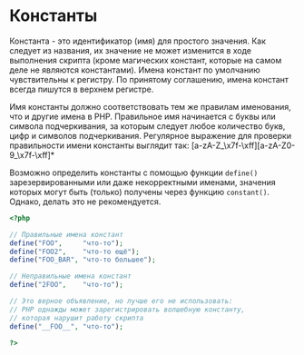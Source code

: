# Константы 

Константа - это идентификатор (имя) для простого значения. Как следует из названия, их значение не может изменится в ходе выполнения скрипта (кроме магических констант, которые на самом деле не являются константами). Имена констант по умолчанию чувствительны к регистру. По принятому соглашению, имена констант всегда пишутся в верхнем регистре.

Имя константы должно соответствовать тем же правилам именования, что и другие имена в PHP. Правильное имя начинается с буквы или символа подчеркивания, за которым следует любое количество букв, цифр и символов подчеркивания. Регулярное выражение для проверки правильности имени константы выглядит так: [a-zA-Z_\x7f-\xff][a-zA-Z0-9_\x7f-\xff]*

Возможно определить константы с помощью функции `define()` зарезервированными или даже некорректными именами, значения которых могут быть (только) получены через функцию `constant()`. Однако, делать это не рекомендуется.

```php
<?php

// Правильные имена констант
define("FOO",     "что-то");
define("FOO2",    "что-то ещё");
define("FOO_BAR", "что-то большее");

// Неправильные имена констант
define("2FOO",    "что-то");

// Это верное объявление, но лучше его не использовать:
// PHP однажды может зарегистрировать волшебную константу,
// которая нарушит работу скрипта
define("__FOO__", "что-то");

?>
```